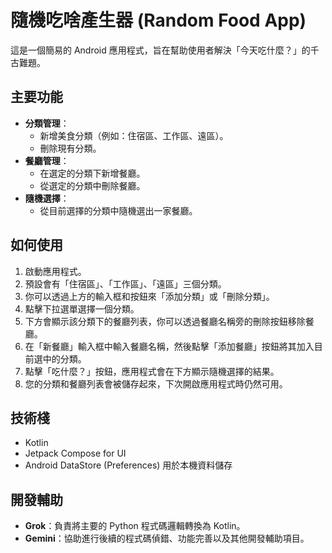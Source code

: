 # 隨機吃啥產生器 (Random Food App)

這是一個簡易的 Android 應用程式，旨在幫助使用者解決「今天吃什麼？」的千古難題。

## 主要功能

* **分類管理**：
    *   新增美食分類（例如：住宿區、工作區、遠區）。
    *   刪除現有分類。
*   **餐廳管理**：
    *   在選定的分類下新增餐廳。
    *   從選定的分類中刪除餐廳。
*   **隨機選擇**：
    *   從目前選擇的分類中隨機選出一家餐廳。

## 如何使用

1.  啟動應用程式。
2.  預設會有「住宿區」、「工作區」、「遠區」三個分類。
3.  你可以透過上方的輸入框和按鈕來「添加分類」或「刪除分類」。
4.  點擊下拉選單選擇一個分類。
5.  下方會顯示該分類下的餐廳列表，你可以透過餐廳名稱旁的刪除按鈕移除餐廳。
6.  在「新餐廳」輸入框中輸入餐廳名稱，然後點擊「添加餐廳」按鈕將其加入目前選中的分類。
7.  點擊「吃什麼？」按鈕，應用程式會在下方顯示隨機選擇的結果。
8.  您的分類和餐廳列表會被儲存起來，下次開啟應用程式時仍然可用。

## 技術棧

*   Kotlin
*   Jetpack Compose for UI
*   Android DataStore (Preferences) 用於本機資料儲存

## 開發輔助

*   **Grok**：負責將主要的 Python 程式碼邏輯轉換為 Kotlin。
* **Gemini**：協助進行後續的程式碼偵錯、功能完善以及其他開發輔助項目。
